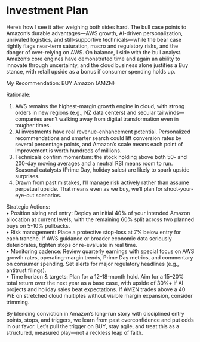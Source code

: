 # Investment Plan

Here’s how I see it after weighing both sides hard. The bull case points to Amazon’s durable advantages—AWS growth, AI-driven personalization, unrivaled logistics, and still-supportive technicals—while the bear case rightly flags near-term saturation, macro and regulatory risks, and the danger of over-relying on AWS. On balance, I side with the bull analyst. Amazon’s core engines have demonstrated time and again an ability to innovate through uncertainty, and the cloud business alone justifies a Buy stance, with retail upside as a bonus if consumer spending holds up.

My Recommendation: BUY Amazon (AMZN)

Rationale:  
1. AWS remains the highest-margin growth engine in cloud, with strong orders in new regions (e.g., NZ data centers) and secular tailwinds—companies aren’t walking away from digital transformation even in tougher times.  
2. AI investments have real revenue-enhancement potential. Personalized recommendations and smarter search could lift conversion rates by several percentage points, and Amazon’s scale means each point of improvement is worth hundreds of millions.  
3. Technicals confirm momentum: the stock holding above both 50- and 200-day moving averages and a neutral RSI means room to run. Seasonal catalysts (Prime Day, holiday sales) are likely to spark upside surprises.  
4. Drawn from past mistakes, I’ll manage risk actively rather than assume perpetual upside. That means even as we buy, we’ll plan for shoot-your-eye-out scenarios.

Strategic Actions:  
• Position sizing and entry: Deploy an initial 40% of your intended Amazon allocation at current levels, with the remaining 60% split across two planned buys on 5-10% pullbacks.  
• Risk management: Place a protective stop-loss at 7% below entry for each tranche. If AWS guidance or broader economic data seriously deteriorates, tighten stops or re-evaluate in real time.  
• Monitoring cadence: Review quarterly earnings with special focus on AWS growth rates, operating-margin trends, Prime Day metrics, and commentary on consumer spending. Set alerts for major regulatory headlines (e.g., antitrust filings).  
• Time horizon & targets: Plan for a 12–18-month hold. Aim for a 15–20% total return over the next year as a base case, with upside of 30%+ if AI projects and holiday sales beat expectations. If AMZN trades above a 40 P/E on stretched cloud multiples without visible margin expansion, consider trimming.

By blending conviction in Amazon’s long-run story with disciplined entry points, stops, and triggers, we learn from past overconfidence and put odds in our favor. Let’s pull the trigger on BUY, stay agile, and treat this as a structured, measured play—not a reckless leap of faith.
